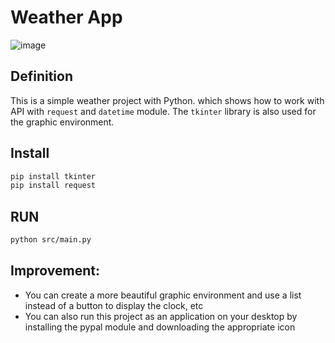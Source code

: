 # Weather App
![image](https://github.com/user-attachments/assets/83e862f1-fafa-42de-9007-665623afc459)


## Definition

This is a simple weather project with Python. which shows how to work with API with `request` and ‍`datetime` module.
The `tkinter` library is also used for the graphic environment.


## Install
```bash
pip install tkinter
pip install request
```

## RUN
```bash
python src/main.py
```
## Improvement:
- You can create a more beautiful graphic environment and use a list instead of a button to display the clock, etc
- You can also run this project as an application on your desktop by installing the pypal module and downloading the appropriate icon
